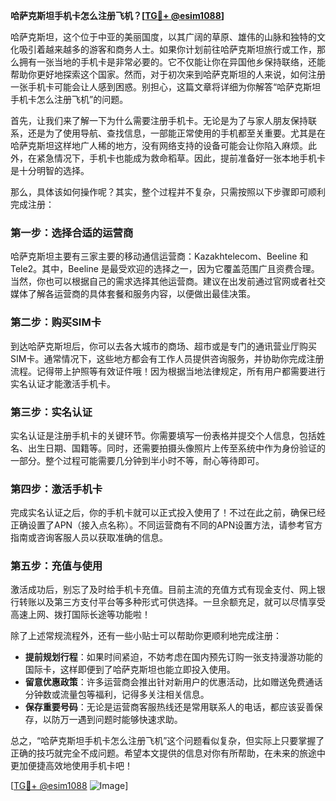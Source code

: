 **哈萨克斯坦手机卡怎么注册飞机？[[TG💪+ @esim1088](https://t.me/s/esim1088)]**

哈萨克斯坦，这个位于中亚的美丽国度，以其广阔的草原、雄伟的山脉和独特的文化吸引着越来越多的游客和商务人士。如果你计划前往哈萨克斯坦旅行或工作，那么拥有一张当地的手机卡是非常必要的。它不仅能让你在异国他乡保持联络，还能帮助你更好地探索这个国家。然而，对于初次来到哈萨克斯坦的人来说，如何注册一张手机卡可能会让人感到困惑。别担心，这篇文章将详细为你解答“哈萨克斯坦手机卡怎么注册飞机”的问题。

首先，让我们来了解一下为什么需要注册手机卡。无论是为了与家人朋友保持联系，还是为了使用导航、查找信息，一部能正常使用的手机都至关重要。尤其是在哈萨克斯坦这样地广人稀的地方，没有网络支持的设备可能会让你陷入麻烦。此外，在紧急情况下，手机卡也能成为救命稻草。因此，提前准备好一张本地手机卡是十分明智的选择。

那么，具体该如何操作呢？其实，整个过程并不复杂，只需按照以下步骤即可顺利完成注册：

### 第一步：选择合适的运营商

哈萨克斯坦主要有三家主要的移动通信运营商：Kazakhtelecom、Beeline 和 Tele2。其中，Beeline 是最受欢迎的选择之一，因为它覆盖范围广且资费合理。当然，你也可以根据自己的需求选择其他运营商。建议在出发前通过官网或者社交媒体了解各运营商的具体套餐和服务内容，以便做出最佳决策。

### 第二步：购买SIM卡

到达哈萨克斯坦后，你可以去各大城市的商场、超市或是专门的通讯营业厅购买SIM卡。通常情况下，这些地方都会有工作人员提供咨询服务，并协助你完成注册流程。记得带上护照等有效证件哦！因为根据当地法律规定，所有用户都需要进行实名认证才能激活手机卡。

### 第三步：实名认证

实名认证是注册手机卡的关键环节。你需要填写一份表格并提交个人信息，包括姓名、出生日期、国籍等。同时，还需要拍摄头像照片上传至系统中作为身份验证的一部分。整个过程可能需要几分钟到半小时不等，耐心等待即可。

### 第四步：激活手机卡

完成实名认证之后，你的手机卡就可以正式投入使用了！不过在此之前，确保已经正确设置了APN（接入点名称）。不同运营商有不同的APN设置方法，请参考官方指南或咨询客服人员以获取准确的信息。

### 第五步：充值与使用

激活成功后，别忘了及时给手机卡充值。目前主流的充值方式有现金支付、网上银行转账以及第三方支付平台等多种形式可供选择。一旦余额充足，就可以尽情享受高速上网、拨打国际长途等功能啦！

除了上述常规流程外，还有一些小贴士可以帮助你更顺利地完成注册：

- **提前规划行程**：如果时间紧迫，不妨考虑在国内预先订购一张支持漫游功能的国际卡，这样即便到了哈萨克斯坦也能立即投入使用。
- **留意优惠政策**：许多运营商会推出针对新用户的优惠活动，比如赠送免费通话分钟数或流量包等福利，记得多关注相关信息。
- **保存重要号码**：无论是运营商客服热线还是常用联系人的电话，都应该妥善保存，以防万一遇到问题时能够快速求助。

总之，“哈萨克斯坦手机卡怎么注册飞机”这个问题看似复杂，但实际上只要掌握了正确的技巧就完全不成问题。希望本文提供的信息对你有所帮助，在未来的旅途中更加便捷高效地使用手机卡吧！

[[TG💪+ @esim1088](https://t.me/s/esim1088) ![Image](https://i.postimg.cc/4NQfJmqS/Snipaste-2025-05-13-00-14-12.png)]